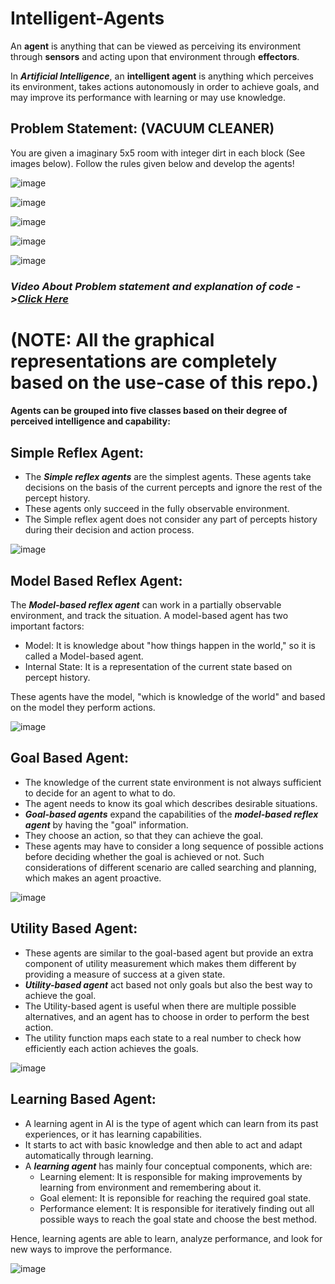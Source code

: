 # Intelligent-Agents

An **agent** is anything that can be viewed as perceiving its environment through **sensors** and acting upon that environment through **effectors**.

In ***Artificial Intelligence***, an **intelligent agent** is anything which perceives its environment, takes actions autonomously in order to achieve goals, and may improve its performance with learning or may use knowledge.

## Problem Statement: (VACUUM CLEANER)
You are given a imaginary 5x5 room with integer dirt in each block (See images below). Follow the rules given below and develop the agents!

![image](https://user-images.githubusercontent.com/64011471/130115347-f6ddac10-e19c-4f4b-818e-28ce93d8274d.png)

![image](https://user-images.githubusercontent.com/64011471/130115372-bd08c184-59ab-48f6-9371-159ea77edfe5.png)

![image](https://user-images.githubusercontent.com/64011471/130115407-9610902f-7d0e-41ce-89be-16bbd7a27f13.png)

![image](https://user-images.githubusercontent.com/64011471/130115427-ecf05505-9758-45f3-b2d4-56e229537fa6.png)

![image](https://user-images.githubusercontent.com/64011471/130115449-c6ce6c58-831a-4fc6-a2d4-c0976eafbd65.png)

### *Video About Problem statement and explanation of code ->[Click Here](https://drive.google.com/file/d/12vz-MzxWKL9P-ErJg4dDb61lDQU69z25/view?usp=sharing)*


# (NOTE: All the graphical representations are completely based on the use-case of this repo.)
#### Agents can be grouped into five classes based on their degree of perceived intelligence and capability:

## Simple Reflex Agent:
* The ***Simple reflex agents*** are the simplest agents. These agents take decisions on the basis of the current percepts and ignore the rest of the percept history.
* These agents only succeed in the fully observable environment.
* The Simple reflex agent does not consider any part of percepts history during their decision and action process.

![image](https://user-images.githubusercontent.com/64011471/130102867-3cdf88cf-4458-4345-86af-5152822076c2.png)
## Model Based Reflex Agent:
The ***Model-based reflex agent*** can work in a partially observable environment, and track the situation.
A model-based agent has two important factors:
* Model: It is knowledge about "how things happen in the world," so it is called a Model-based agent.
* Internal State: It is a representation of the current state based on percept history.

These agents have the model, "which is knowledge of the world" and based on the model they perform actions.

![image](https://user-images.githubusercontent.com/64011471/130103513-2d118b4b-9504-4602-94d2-5b5902e1d1f1.png)
## Goal Based Agent:
* The knowledge of the current state environment is not always sufficient to decide for an agent to what to do.
* The agent needs to know its goal which describes desirable situations.
* ***Goal-based agents*** expand the capabilities of the ***model-based reflex agent*** by having the "goal" information.
* They choose an action, so that they can achieve the goal.
* These agents may have to consider a long sequence of possible actions before deciding whether the goal is achieved or not. Such considerations of different scenario are called searching and planning, which makes an agent proactive.

![image](https://user-images.githubusercontent.com/64011471/130103649-e49355bc-6573-4e82-8b6e-d3f46fd1c903.png)
## Utility Based Agent:
* These agents are similar to the goal-based agent but provide an extra component of utility measurement which makes them different by providing a measure of success at a given state.
* ***Utility-based agent*** act based not only goals but also the best way to achieve the goal.
* The Utility-based agent is useful when there are multiple possible alternatives, and an agent has to choose in order to perform the best action.
* The utility function maps each state to a real number to check how efficiently each action achieves the goals.

![image](https://user-images.githubusercontent.com/64011471/130103673-c2be824b-74c3-4b22-b85a-f4218a5868f6.png)
## Learning Based Agent:
* A learning agent in AI is the type of agent which can learn from its past experiences, or it has learning capabilities.
* It starts to act with basic knowledge and then able to act and adapt automatically through learning.
* A ***learning agent*** has mainly four conceptual components, which are:
   *  Learning element: It is responsible for making improvements by learning from environment and remembering about it.
   *  Goal element: It is reponsible for reaching the required goal state.
   * Performance element: It is responsible for iteratively finding out all possible ways to reach the goal state and choose the best method.

Hence, learning agents are able to learn, analyze performance, and look for new ways to improve the performance.

![image](https://user-images.githubusercontent.com/64011471/130103703-a5d7b3b6-e75e-4f00-b58a-9e797e4f0f52.png)

